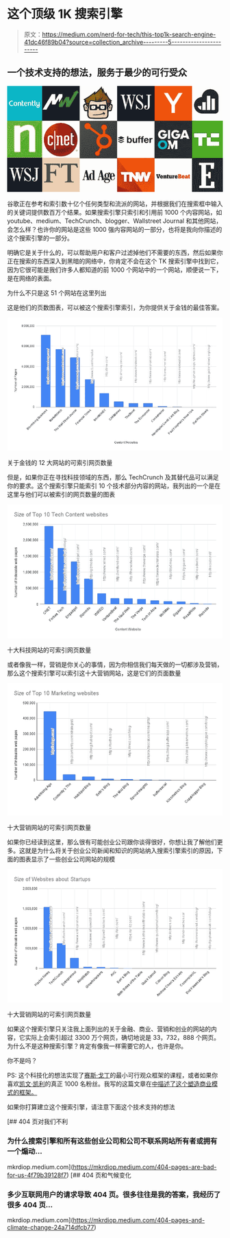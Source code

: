 # 这个顶级 1K 搜索引擎

> 原文：<https://medium.com/nerd-for-tech/this-top1k-search-engine-41dc46f89b04?source=collection_archive---------5----------------------->

## 一个技术支持的想法，服务于最少的可行受众

![](img/f0d9415e307117562612430d1dad1115.png)

谷歌正在参考和索引数十亿个任何类型和流派的网站，并根据我们在搜索框中输入的关键词提供数百万个结果。如果搜索引擎只索引和引用前 1000 个内容网站，如 youtube、medium、TechCrunch、blogger、Wallstreet Journal 和其他网站，会怎么样？也许你的网站是这些 1000 强内容网站的一部分，也将是我向你描述的这个搜索引擎的一部分。

明确它是关于什么的，可以帮助用户和客户过滤掉他们不需要的东西，然后如果你正在搜索的东西深入到黑暗的网络中，你肯定不会在这个 TK 搜索引擎中找到它，因为它很可能是我们许多人都知道的前 1000 个网站中的一个网站，顺便说一下，是在网络的表面。

为什么不只是这 51 个网站在这里列出

这是他们的页数图表，可以被这个搜索引擎索引，为你提供关于金钱的最佳答案。

![](img/bf9d179393418c965558f537fa87b930.png)

关于金钱的 12 大网站的可索引网页数量

但是，如果你正在寻找科技领域的东西，那么 TechCrunch 及其替代品可以满足你的要求。这个搜索引擎只能索引 10 个技术部分内容的网站，我列出的一个是在这里与他们可以被索引的网页数量的图表

![](img/0711dda3d155978b9355e515a59ecc95.png)

十大科技网站的可索引网页数量

或者像我一样，营销是你关心的事情，因为你相信我们每天做的一切都涉及营销，那么这个搜索引擎可以索引这十大营销网站，这是它们的页面数量

![](img/7ec0bd255445468084b1781fcfee9c16.png)

十大营销网站的可索引网页数量

如果你已经读到这里，那么很有可能创业公司跟你谈得很好，你想让我了解他们更多。这就是为什么将关于创业公司新闻和知识的网站纳入搜索引擎索引的原因，下面的图表显示了一些创业公司网站的规模

![](img/1645da469aec9de7ad7b5fc00e50ccc6.png)

十大营销网站的可索引网页数量

如果这个搜索引擎只关注我上面列出的关于金融、商业、营销和创业的网站的内容，它实际上会索引超过 3300 万个网页，确切地说是 33，732，888 个网页。为什么不是这种搜索引擎？肯定有像我一样需要它的人，也许是你。

你不是吗？

PS: 这个科技化的想法实现了[赛斯·戈丁](https://seths.blog/about/)的最小可行观众框架的课程，或者如果你喜欢[凯文·凯利](https://kk.org/about-me)的真正 1000 名粉丝。我写的这篇文章在[中描述了这个塑造商业模式的框架。](https://mkrdiop.medium.com/traction-driven-business-modeling-fe6ac959591c)

如果你打算建立这个搜索引擎，请注意下面这个技术支持的想法

[](https://mkrdiop.medium.com/404-pages-are-bad-for-us-4f79b39128f7) [## 404 页对我们不利

### 为什么搜索引擎和所有这些创业公司和公司不联系网站所有者或拥有一个煽动…

mkrdiop.medium.com](https://mkrdiop.medium.com/404-pages-are-bad-for-us-4f79b39128f7) [](https://mkrdiop.medium.com/404-pages-and-climate-change-24a714dfcb77) [## 404 页和气候变化

### 多少互联网用户的请求导致 404 页。很多往往是我的答案，我经历了很多 404 页…

mkrdiop.medium.com](https://mkrdiop.medium.com/404-pages-and-climate-change-24a714dfcb77)